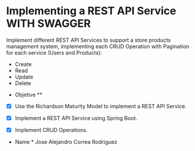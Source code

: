 # Implementing a REST API Service WITH SWAGGER

Implement different REST API Services to support a store products management system, implementing each CRUD Operation with Pagination for each service (Users and Products):

- Create
- Read
- Update
- Delete


* Objetive **

- [x]  Use the Richardson Maturity Model to implement a REST API Service.
- [x]  Implement a REST API Service using Spring Boot.
- [x]  Implement CRUD Operations.


* Name *
Jose Alejandro Correa Rodriguez